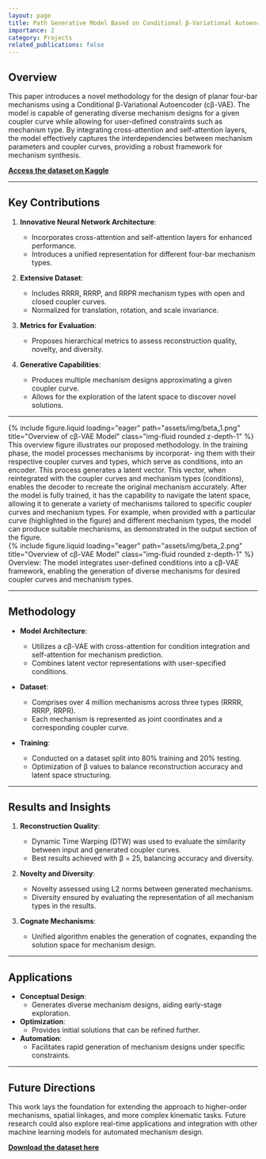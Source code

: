 ```yaml
---
layout: page
title: Path Generative Model Based on Conditional β-Variational Autoencoder for Four-Bar Mechanism Design
importance: 2
category: Projects
related_publications: false
---
```


## Overview

This paper introduces a novel methodology for the design of planar four-bar mechanisms using a Conditional β-Variational Autoencoder (cβ-VAE). The model is capable of generating diverse mechanism designs for a given coupler curve while allowing for user-defined constraints such as mechanism type. By integrating cross-attention and self-attention layers, the model effectively captures the interdependencies between mechanism parameters and coupler curves, providing a robust framework for mechanism synthesis.

[**Access the dataset on Kaggle**](https://www.kaggle.com/datasets/purwarlab/four-bar-coupler-curves)

---

## Key Contributions

1. **Innovative Neural Network Architecture**:

   - Incorporates cross-attention and self-attention layers for enhanced performance.
   - Introduces a unified representation for different four-bar mechanism types.

2. **Extensive Dataset**:

   - Includes RRRR, RRRP, and RRPR mechanism types with open and closed coupler curves.
   - Normalized for translation, rotation, and scale invariance.

3. **Metrics for Evaluation**:

   - Proposes hierarchical metrics to assess reconstruction quality, novelty, and diversity.

4. **Generative Capabilities**:
   - Produces multiple mechanism designs approximating a given coupler curve.
   - Allows for the exploration of the latent space to discover novel solutions.

---

<div class="row">
    <div class="col-sm mt-3 mt-md-0">
        {% include figure.liquid loading="eager" path="assets/img/beta_1.png" title="Overview of cβ-VAE Model" class="img-fluid rounded z-depth-1" %}
    </div>
</div>
<div class="caption">
   This overview figure illustrates our proposed methodology. In the training phase, the model processes mechanisms by incorporat-
   ing them with their respective coupler curves and types, which serve as conditions, into an encoder. This process generates a latent vector.
   This vector, when reintegrated with the coupler curves and mechanism types (conditions), enables the decoder to recreate the original
   mechanism accurately. After the model is fully trained, it has the capability to navigate the latent space, allowing it to generate a variety
   of mechanisms tailored to specific coupler curves and mechanism types. For example, when provided with a particular curve (highlighted
   in the figure) and different mechanism types, the model can produce suitable mechanisms, as demonstrated in the output section of the
   figure.
</div>

<div class="row">
    <div class="col-sm mt-3 mt-md-0">
        {% include figure.liquid loading="eager" path="assets/img/beta_2.png" title="Overview of cβ-VAE Model" class="img-fluid rounded z-depth-1" %}
    </div>
</div>
<div class="caption">
    Overview: The model integrates user-defined conditions into a cβ-VAE framework, enabling the generation of diverse mechanisms for desired coupler curves and mechanism types.
</div>

---

## Methodology

- **Model Architecture**:

  - Utilizes a cβ-VAE with cross-attention for condition integration and self-attention for mechanism prediction.
  - Combines latent vector representations with user-specified conditions.

- **Dataset**:

  - Comprises over 4 million mechanisms across three types (RRRR, RRRP, RRPR).
  - Each mechanism is represented as joint coordinates and a corresponding coupler curve.

- **Training**:
  - Conducted on a dataset split into 80% training and 20% testing.
  - Optimization of β values to balance reconstruction accuracy and latent space structuring.

---

## Results and Insights

1. **Reconstruction Quality**:

   - Dynamic Time Warping (DTW) was used to evaluate the similarity between input and generated coupler curves.
   - Best results achieved with β = 25, balancing accuracy and diversity.

2. **Novelty and Diversity**:

   - Novelty assessed using L2 norms between generated mechanisms.
   - Diversity ensured by evaluating the representation of all mechanism types in the results.

3. **Cognate Mechanisms**:
   - Unified algorithm enables the generation of cognates, expanding the solution space for mechanism design.

---

## Applications

- **Conceptual Design**:
  - Generates diverse mechanism designs, aiding early-stage exploration.
- **Optimization**:
  - Provides initial solutions that can be refined further.
- **Automation**:
  - Facilitates rapid generation of mechanism designs under specific constraints.

---

## Future Directions

This work lays the foundation for extending the approach to higher-order mechanisms, spatial linkages, and more complex kinematic tasks. Future research could also explore real-time applications and integration with other machine learning models for automated mechanism design.

[**Download the dataset here**](https://www.kaggle.com/datasets/purwarlab/four-bar-coupler-curves)
